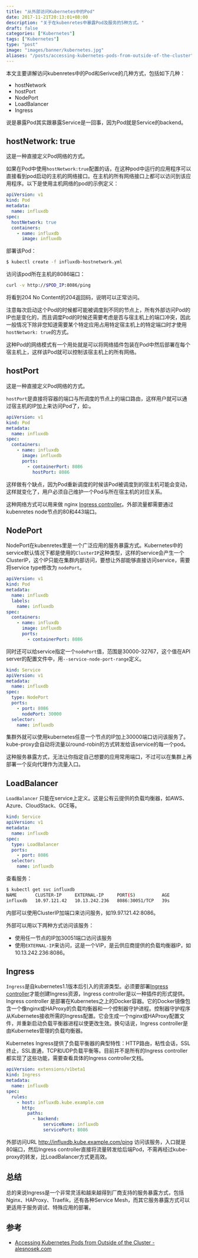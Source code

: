 ```yaml
---
title: "从外部访问Kubernetes中的Pod"
date: 2017-11-21T20:13:01+08:00
description: "关于在kubenretes中暴露Pod及服务的5种方式。"
draft: false
categories: ["Kubernetes"]
tags: ["Kubernetes"]
type: "post"
image: "images/banner/kubernetes.jpg"
aliases: "/posts/accessing-kubernetes-pods-from-outside-of-the-cluster"
---
```


本文主要讲解访问kubenretes中的Pod和Serivce的几种方式，包括如下几种：

- hostNetwork
- hostPort
- NodePort
- LoadBalancer
- Ingress

说是暴露Pod其实跟暴露Service是一回事，因为Pod就是Service的backend。

## hostNetwork: true

这是一种直接定义Pod网络的方式。

如果在Pod中使用`hostNetwork:true`配置的话，在这种pod中运行的应用程序可以直接看到pod启动的主机的网络接口。在主机的所有网络接口上都可以访问到该应用程序。以下是使用主机网络的pod的示例定义：

```yaml
apiVersion: v1
kind: Pod
metadata:
  name: influxdb
spec:
  hostNetwork: true
  containers:
    - name: influxdb
      image: influxdb
```

部署该Pod：

```bash
$ kubectl create -f influxdb-hostnetwork.yml
```

访问该pod所在主机的8086端口：

```bash
curl -v http://$POD_IP:8086/ping
```

将看到204 No Content的204返回码，说明可以正常访问。

注意每次启动这个Pod的时候都可能被调度到不同的节点上，所有外部访问Pod的IP也是变化的，而且调度Pod的时候还需要考虑是否与宿主机上的端口冲突，因此一般情况下除非您知道需要某个特定应用占用特定宿主机上的特定端口时才使用`hostNetwork: true`的方式。

这种Pod的网络模式有一个用处就是可以将网络插件包装在Pod中然后部署在每个宿主机上，这样该Pod就可以控制该宿主机上的所有网络。

## hostPort

这是一种直接定义Pod网络的方式。

`hostPort`是直接将容器的端口与所调度的节点上的端口路由，这样用户就可以通过宿主机的IP加上<hostPort>来访问Pod了，如<hostIP>:<hostPort>。

```yaml
apiVersion: v1
kind: Pod
metadata:
  name: influxdb
spec:
  containers:
    - name: influxdb
      image: influxdb
      ports:
        - containerPort: 8086
          hostPort: 8086
```

这样做有个缺点，因为Pod重新调度的时候该Pod被调度到的宿主机可能会变动，这样<hostIP>就变化了，用户必须自己维护一个Pod与所在宿主机的对应关系。

这种网络方式可以用来做 nginx [Ingress controller](https://github.com/kubernetes/ingress/tree/master/controllers/nginx)。外部流量都需要通过kubenretes node节点的80和443端口。

## NodePort

NodePort在kubenretes里是一个广泛应用的服务暴露方式。Kubernetes中的service默认情况下都是使用的`ClusterIP`这种类型，这样的service会产生一个ClusterIP，这个IP只能在集群内部访问，要想让外部能够直接访问service，需要将service type修改为 `nodePort`。

```yaml
apiVersion: v1
kind: Pod
metadata:
  name: influxdb
  labels:
    name: influxdb
spec:
  containers:
    - name: influxdb
      image: influxdb
      ports:
        - containerPort: 8086
```

同时还可以给service指定一个`nodePort`值，范围是30000-32767，这个值在API server的配置文件中，用`--service-node-port-range`定义。

```yaml
kind: Service
apiVersion: v1
metadata:
  name: influxdb
spec:
  type: NodePort
  ports:
    - port: 8086
      nodePort: 30000
  selector:
    name: influxdb
```

集群外就可以使用kubernetes任意一个节点的IP加上30000端口访问该服务了。kube-proxy会自动将流量以round-robin的方式转发给该service的每一个pod。

这种服务暴露方式，无法让你指定自己想要的应用常用端口，不过可以在集群上再部署一个反向代理作为流量入口。

## LoadBalancer

`LoadBalancer` 只能在service上定义。这是公有云提供的负载均衡器，如AWS、Azure、CloudStack、GCE等。

```yaml
kind: Service
apiVersion: v1
metadata:
  name: influxdb
spec:
  type: LoadBalancer
  ports:
    - port: 8086
  selector:
    name: influxdb
```

查看服务：

```bash
$ kubectl get svc influxdb
NAME       CLUSTER-IP     EXTERNAL-IP     PORT(S)          AGE
influxdb   10.97.121.42   10.13.242.236   8086:30051/TCP   39s
```

内部可以使用ClusterIP加端口来访问服务，如19.97.121.42:8086。

外部可以用以下两种方式访问该服务：

- 使用任一节点的IP加30051端口访问该服务
- 使用`EXTERNAL-IP`来访问，这是一个VIP，是云供应商提供的负载均衡器IP，如10.13.242.236:8086。

## Ingress

`Ingress`是自kubernetes1.1版本后引入的资源类型。必须要部署[Ingress controller](https://github.com/kubernetes/ingress/tree/master/controllers/nginx)才能创建Ingress资源，Ingress controller是以一种插件的形式提供。Ingress controller 是部署在Kubernetes之上的Docker容器。它的Docker镜像包含一个像nginx或HAProxy的负载均衡器和一个控制器守护进程。控制器守护程序从Kubernetes接收所需的Ingress配置。它会生成一个nginx或HAProxy配置文件，并重新启动负载平衡器进程以使更改生效。换句话说，Ingress controller是由Kubernetes管理的负载均衡器。

Kubernetes Ingress提供了负载平衡器的典型特性：HTTP路由，粘性会话，SSL终止，SSL直通，TCP和UDP负载平衡等。目前并不是所有的Ingress controller都实现了这些功能，需要查看具体的Ingress controller文档。

```yaml
apiVersion: extensions/v1beta1
kind: Ingress
metadata:
  name: influxdb
spec:
  rules:
    - host: influxdb.kube.example.com
      http:
        paths:
          - backend:
              serviceName: influxdb
              servicePort: 8086
```

外部访问URL http://influxdb.kube.example.com/ping 访问该服务，入口就是80端口，然后Ingress controller直接将流量转发给后端Pod，不需再经过kube-proxy的转发，比LoadBalancer方式更高效。

## 总结

总的来说Ingress是一个非常灵活和越来越得到厂商支持的服务暴露方式，包括Nginx、HAProxy、Traefik，还有各种Service Mesh，而其它服务暴露方式可以更适用于服务调试、特殊应用的部署。

## 参考

- [Accessing Kubernetes Pods from Outside of the Cluster - alesnosek.com](http://alesnosek.com/blog/2017/02/14/accessing-kubernetes-pods-from-outside-of-the-cluster/)
